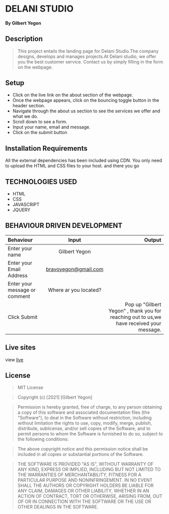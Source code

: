 # DELANI STUDIO
#### By Gilbert Yegon
## Description
> This project entails the landing page for Delani Studio.The company designs, develops and manages projects.At Delani studio, we offer you the best customer 
>  service. Contact us by simply filling in the form on the webpage.
## Setup
* Click on the live link on the about section of the webpage.
* Once the webpage appears, click on the bouncing toggle button in the header section.
* Navigate through the about us section to see the services we offer and what we do.
* Scroll down to see a form.
* Input your name, email and message.
* Click on the submit button
## Installation Requirements
All the external dependencies has been included using CDN. You only need to upload the HTML and CSS files to your host. and there you go

## TECHNOLOGIES USED
* HTML
* CSS
* JAVASCRIPT
* JQUERY
## BEHAVIOUR DRIVEN DEVELOPMENT
| Behaviour      | Input        | Output       |
| :------------- | :----------: | -----------: |
|  Enter your name  |   Gilbert Yegon |     |
| Enter your Email Address  | bravoyegon@gmail.com |   |
| Enter your message or comment   |  Where ar you located?     |     |
| Click Submit|     |Pop up "Gilbert Yegon" , thank you for reaching out to us,we have received your message.|
## Live sites
view [live](https://gilbertyegon.github.io/Delanni-studio/)

## License
  
> MIT License

> Copyright (c) [2021] [Gilbert Yegon]

> Permission is hereby granted, free of charge, to any person obtaining a copy
> of this software and associated documentation files (the "Software"), to deal
> in the Software without restriction, including without limitation the rights
> to use, copy, modify, merge, publish, distribute, sublicense, and/or sell
> copies of the Software, and to permit persons to whom the Software is
> furnished to do so, subject to the following conditions:

> The above copyright notice and this permission notice shall be included in all
> copies or substantial portions of the Software.

> THE SOFTWARE IS PROVIDED "AS IS", WITHOUT WARRANTY OF ANY KIND, EXPRESS OR
> IMPLIED, INCLUDING BUT NOT LIMITED TO THE WARRANTIES OF MERCHANTABILITY,
> FITNESS FOR A PARTICULAR PURPOSE AND NONINFRINGEMENT. IN NO EVENT SHALL THE
> AUTHORS OR COPYRIGHT HOLDERS BE LIABLE FOR ANY CLAIM, DAMAGES OR OTHER
> LIABILITY, WHETHER IN AN ACTION OF CONTRACT, TORT OR OTHERWISE, ARISING FROM,
> OUT OF OR IN CONNECTION WITH THE SOFTWARE OR THE USE OR OTHER DEALINGS IN THE
> SOFTWARE.

